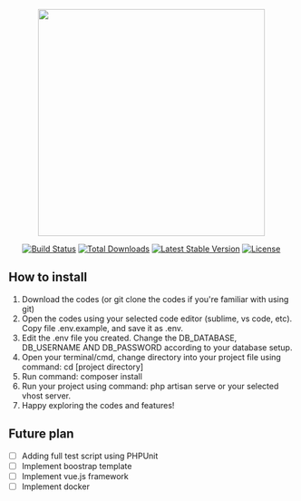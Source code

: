 <p align="center"><img src="https://res.cloudinary.com/dtfbvvkyp/image/upload/v1566331377/laravel-logolockup-cmyk-red.svg" width="400"></p>

<p align="center">
<a href="https://travis-ci.org/laravel/framework"><img src="https://travis-ci.org/laravel/framework.svg" alt="Build Status"></a>
<a href="https://packagist.org/packages/laravel/framework"><img src="https://poser.pugx.org/laravel/framework/d/total.svg" alt="Total Downloads"></a>
<a href="https://packagist.org/packages/laravel/framework"><img src="https://poser.pugx.org/laravel/framework/v/stable.svg" alt="Latest Stable Version"></a>
<a href="https://packagist.org/packages/laravel/framework"><img src="https://poser.pugx.org/laravel/framework/license.svg" alt="License"></a>
</p>

## How to install

1. Download the codes (or git clone the codes if you're familiar with using git)
2. Open the codes using your selected code editor (sublime, vs code, etc). Copy file .env.example, and save it as .env.
3. Edit the .env file you created. Change the DB_DATABASE, DB_USERNAME AND DB_PASSWORD according to your database setup.
4. Open your terminal/cmd, change directory into your project file using command: cd [project directory]
5. Run command: composer install
6. Run your project using command: php artisan serve or your selected vhost server.
7. Happy exploring the codes and features!

## Future plan
- [ ] Adding full test script using PHPUnit
- [ ] Implement boostrap template
- [ ] Implement vue.js framework
- [ ] Implement docker
